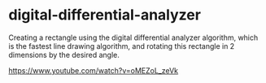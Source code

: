 # digital-differential-analyzer
Creating a rectangle using the digital differential analyzer algorithm, which is the fastest line drawing algorithm, and rotating this rectangle in 2 dimensions by the desired angle.

https://www.youtube.com/watch?v=oMEZoL_zeVk
